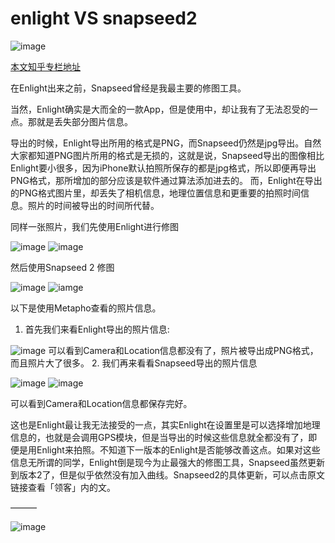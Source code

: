 # enlight VS snapseed2

![image][1]

[本文知乎专栏地址][2]

在Enlight出来之前，Snapseed曾经是我最主要的修图工具。  

当然，Enlight确实是大而全的一款App，但是使用中，却让我有了无法忍受的一点。那就是丢失部分图片信息。

导出的时候，Enlight导出所用的格式是PNG，而Snapseed仍然是jpg导出。自然大家都知道PNG图片所用的格式是无损的，这就是说，Snapseed导出的图像相比Enlight要小很多，因为iPhone默认拍照所保存的都是jpg格式，所以即便再导出PNG格式，那所增加的部分应该是软件通过算法添加进去的。
而，Enlight在导出的PNG格式图片里，却丢失了相机信息，地理位置信息和更重要的拍照时间信息。照片的时间被导出的时间所代替。
<!-- more -->

同样一张照片，我们先使用Enlight进行修图

![image][3]
![image][4]

然后使用Snapseed 2 修图

![image][5]
![iamge][6]

以下是使用Metapho查看的照片信息。
1. 首先我们来看Enlight导出的照片信息:

![image][7]
可以看到Camera和Location信息都没有了，照片被导出成PNG格式，而且照片大了很多。
2. 我们再来看看Snapseed导出的照片信息

![image][8]
![image][9]

可以看到Camera和Location信息都保存完好。
  

这也是Enlight最让我无法接受的一点，其实Enlight在设置里是可以选择增加地理信息的，也就是会调用GPS模块，但是当导出的时候这些信息就全都没有了，即便是用Enlight来拍照。不知道下一版本的Enlight是否能够改善这点。如果对这些信息无所谓的同学，Enlight倒是现今为止最强大的修图工具，Snapseed虽然更新到版本2了，但是似乎依然没有加入曲线。Snapseed2的具体更新，可以点击原文链接查看「领客」内的文。

———

![image][10]

[1]:	http://qiniu.hivan.me/enlightVSsnapseed2.jpg
[2]:	http://zhuanlan.zhihu.com/hivandu/19999482
[3]:	http://qiniu.hivan.me/enlightVSsnapseed21.jpg
[4]:	http://qiniu.hivan.me/enlightVSsnapseed22.jpg
[5]:	http://qiniu.hivan.me/enlightVSsnapseed23.jpg
[6]:	http://qiniu.hivan.me/enlightVSsnapseed24.jpg
[7]:	http://qiniu.hivan.me/enlightVSsnapseed25.jpg
[8]:	http://qiniu.hivan.me/enlightVSsnapseed26.jpg
[9]:	http://qiniu.hivan.me/enlightVSsnapseed27.jpg
[10]:	http://qiniu.hivan.me/wechat_QR.png